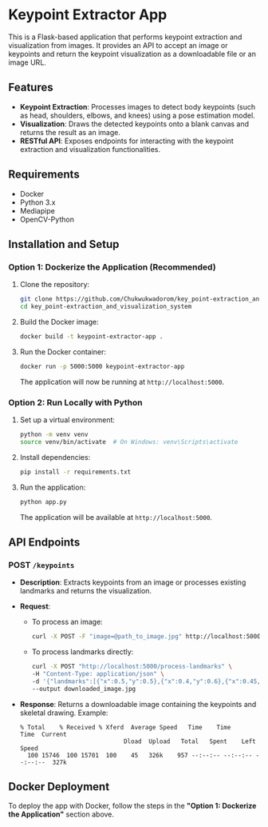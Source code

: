# Keypoint Extractor App

This is a Flask-based application that performs keypoint extraction and visualization from images. It provides an API to accept an image or keypoints and return the keypoint visualization as a downloadable file or an image URL.

## Features

- **Keypoint Extraction**: Processes images to detect body keypoints (such as head, shoulders, elbows, and knees) using a pose estimation model.
- **Visualization**: Draws the detected keypoints onto a blank canvas and returns the result as an image.
- **RESTful API**: Exposes endpoints for interacting with the keypoint extraction and visualization functionalities.

## Requirements

- Docker
- Python 3.x
- Mediapipe
- OpenCV-Python

## Installation and Setup

### Option 1: Dockerize the Application (Recommended)

1. Clone the repository:
    ```bash
    git clone https://github.com/Chukwukwadorom/key_point-extraction_and_visualization_system.git
    cd key_point-extraction_and_visualization_system
    ```

2. Build the Docker image:
    ```bash
    docker build -t keypoint-extractor-app .
    ```

3. Run the Docker container:
    ```bash
    docker run -p 5000:5000 keypoint-extractor-app
    ```

    The application will now be running at `http://localhost:5000`.

### Option 2: Run Locally with Python

1. Set up a virtual environment:
    ```bash
    python -m venv venv
    source venv/bin/activate  # On Windows: venv\Scripts\activate
    ```

2. Install dependencies:
    ```bash
    pip install -r requirements.txt
    ```

3. Run the application:
    ```bash
    python app.py
    ```

    The application will be available at `http://localhost:5000`.

## API Endpoints

### POST `/keypoints`

- **Description**: Extracts keypoints from an image or processes existing landmarks and returns the visualization.
- **Request**: 
    - To process an image:
      ```bash
      curl -X POST -F "image=@path_to_image.jpg" http://localhost:5000/process-image
      ```
    - To process landmarks directly:
      ```bash
      curl -X POST "http://localhost:5000/process-landmarks" \
      -H "Content-Type: application/json" \
      -d '{"landmarks":[{"x":0.5,"y":0.5},{"x":0.4,"y":0.6},{"x":0.45,"y":0.55}]}' \
      --output downloaded_image.jpg
      ```

- **Response**: Returns a downloadable image containing the keypoints and skeletal drawing. Example:
    ```
    % Total    % Received % Xferd  Average Speed   Time    Time     Time  Current
                                 Dload  Upload   Total   Spent    Left  Speed
      100 15746  100 15701  100    45   326k    957 --:--:-- --:--:-- --:--:--  327k
    ```

## Docker Deployment

To deploy the app with Docker, follow the steps in the **"Option 1: Dockerize the Application"** section above.
